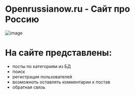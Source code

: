 # Openrussianow.ru - Сайт про Россию
![image](https://github.com/rappu73/Openrussianow.ru/assets/122608284/e6d0c43e-7cd4-4cd0-ba5d-d6f69f6be7ac)

# На сайте представлены:
- посты по категориям из БД
- поиск
- регистрация пользователей
- возможноть оставлять комментарии к постав
- обратная связь



